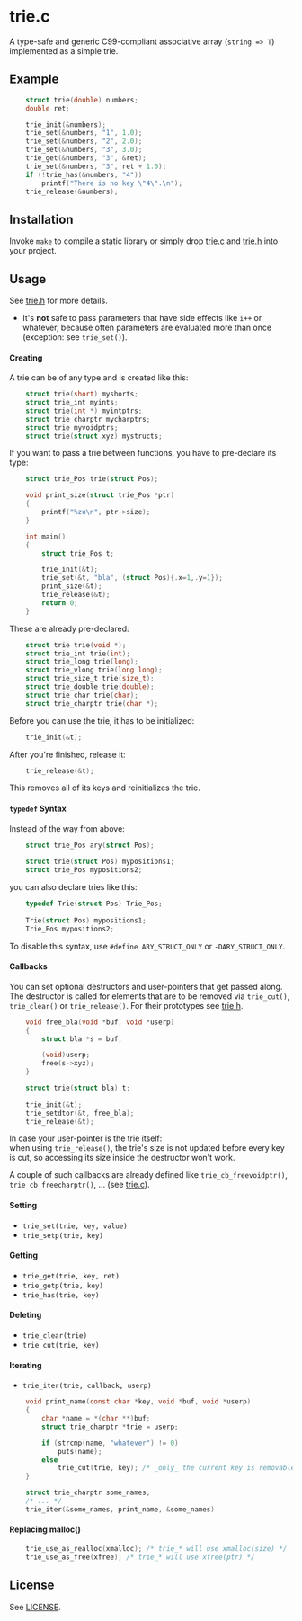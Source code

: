 trie.c
======
A type-safe and generic C99-compliant associative array (`string => T`) implemented as a simple trie.

## Example

```c
    struct trie(double) numbers;
    double ret;

    trie_init(&numbers);
    trie_set(&numbers, "1", 1.0);
    trie_set(&numbers, "2", 2.0);
    trie_set(&numbers, "3", 3.0);
    trie_get(&numbers, "3", &ret);
    trie_set(&numbers, "3", ret + 1.0);
    if (!trie_has(&numbers, "4"))
        printf("There is no key \"4\".\n");
    trie_release(&numbers);
```

## Installation

Invoke `make` to compile a static library or simply drop [trie.c](trie.c) and [trie.h](trie.h) into your project.

## Usage

See [trie.h](trie.h) for more details.

  * It's __not__ safe to pass parameters that have side effects like `i++` or whatever, because often parameters are evaluated more than once (exception: see `trie_set()`).

#### Creating

A trie can be of any type and is created like this:

```c
    struct trie(short) myshorts;
    struct trie_int myints;
    struct trie(int *) myintptrs;
    struct trie_charptr mycharptrs;
    struct trie myvoidptrs;
    struct trie(struct xyz) mystructs;
```

If you want to pass a trie between functions, you have to pre-declare its type:

```c
    struct trie_Pos trie(struct Pos);

    void print_size(struct trie_Pos *ptr)
    {
        printf("%zu\n", ptr->size);
    }

    int main()
    {
        struct trie_Pos t;

        trie_init(&t);
        trie_set(&t, "bla", (struct Pos){.x=1,.y=1});
        print_size(&t);
        trie_release(&t);
        return 0;
    }
```

These are already pre-declared:

```c
    struct trie trie(void *);
    struct trie_int trie(int);
    struct trie_long trie(long);
    struct trie_vlong trie(long long);
    struct trie_size_t trie(size_t);
    struct trie_double trie(double);
    struct trie_char trie(char);
    struct trie_charptr trie(char *);
```

Before you can use the trie, it has to be initialized:

```c
    trie_init(&t);
```

After you're finished, release it:

```c
    trie_release(&t);
```

This removes all of its keys and reinitializes the trie.

#### `typedef` Syntax

Instead of the way from above:

```c
    struct trie_Pos ary(struct Pos);
    
    struct trie(struct Pos) mypositions1;
    struct trie_Pos mypositions2;
```

you can also declare tries like this:

```c
    typedef Trie(struct Pos) Trie_Pos;
    
    Trie(struct Pos) mypositions1;
    Trie_Pos mypositions2;
```

To disable this syntax, use `#define ARY_STRUCT_ONLY` or `-DARY_STRUCT_ONLY`.

#### Callbacks

You can set optional destructors and user-pointers that get passed along. The destructor is called for elements that are to be removed via `trie_cut()`, `trie_clear()` or `trie_release()`. For their prototypes see [trie.h](trie.h).

```c
    void free_bla(void *buf, void *userp)
    {
        struct bla *s = buf;

        (void)userp;
        free(s->xyz);
    }

    struct trie(struct bla) t;
    
    trie_init(&t);
    trie_setdtor(&t, free_bla);
    trie_release(&t);
```

In case your user-pointer is the trie itself:  
when using `trie_release()`, the trie's size is not updated before every key is cut, so accessing its size inside the destructor won't work.

A couple of such callbacks are already defined like `trie_cb_freevoidptr()`, `trie_cb_freecharptr()`, ... (see [trie.c](trie.c)).

#### Setting

  * `trie_set(trie, key, value)`
  * `trie_setp(trie, key)`

#### Getting

  * `trie_get(trie, key, ret)`
  * `trie_getp(trie, key)`
  * `trie_has(trie, key)`

#### Deleting

  * `trie_clear(trie)`
  * `trie_cut(trie, key)`

#### Iterating

  * `trie_iter(trie, callback, userp)`

```c
    void print_name(const char *key, void *buf, void *userp)
    {
        char *name = *(char **)buf;
        struct trie_charptr *trie = userp;

        if (strcmp(name, "whatever") != 0)
            puts(name);
        else
            trie_cut(trie, key); /* _only_ the current key is removable, see above */
    }

    struct trie_charptr some_names;
    /* ... */
    trie_iter(&some_names, print_name, &some_names)
```

#### Replacing malloc()

```c
    trie_use_as_realloc(xmalloc); /* trie_* will use xmalloc(size) */
    trie_use_as_free(xfree); /* trie_* will use xfree(ptr) */
```

## License

See [LICENSE](LICENSE).
